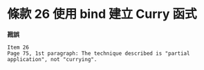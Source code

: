 # 條款 26 使用 bind 建立 Curry 函式

**戡誤**

    Item 26
    Page 75, 1st paragraph: The technique described is "partial application", not "currying".
